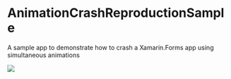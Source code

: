 # AnimationCrashReproductionSample
A sample app to demonstrate how to crash a Xamarin.Forms app using simultaneous animations

![](https://github.com/brminnick/Videos/blob/master/AnimationCrashReproductionSample/AnimationCrashReproductionSample.gif)
